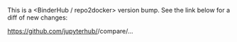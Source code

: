 <!-- If this PR is a bump to either BinderHub or repo2docker,
use the template below in your PR description. If it is not,
(e.g., a docs PR) then you can delete the template below. -->

This is a <BinderHub / repo2docker> version bump. See the link
below for a diff of new changes:

https://github.com/jupyterhub/<REPO-NAME>/compare/<OLD-HASH>...<NEW-HASH>
